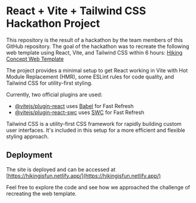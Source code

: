 # React + Vite + Tailwind CSS Hackathon Project

This repository is the result of a hackathon by the team members of this GitHub repository. The goal of the hackathon was to recreate the following web template using React, Vite, and Tailwind CSS within 6 hours: [Hiking Concept Web Template](https://www.freepik.com/free-psd/hiking-concept-web-template_7183405.htm#query=website%20templates&position=7&from_view=keyword&track=ais_user&uuid=05a833a8-9353-48bd-990e-e43a238d5ca4)

The project provides a minimal setup to get React working in Vite with Hot Module Replacement (HMR), some ESLint rules for code quality, and Tailwind CSS for utility-first styling.

Currently, two official plugins are used:

- [@vitejs/plugin-react](https://github.com/vitejs/vite-plugin-react/blob/main/packages/plugin-react/README.md) uses [Babel](https://babeljs.io/) for Fast Refresh
- [@vitejs/plugin-react-swc](https://github.com/vitejs/vite-plugin-react-swc) uses [SWC](https://swc.rs/) for Fast Refresh

Tailwind CSS is a utility-first CSS framework for rapidly building custom user interfaces. It's included in this setup for a more efficient and flexible styling approach.

## Deployment

The site is deployed and can be accessed at [https://hikingisfun.netlify.app/](https://hikingisfun.netlify.app/)

Feel free to explore the code and see how we approached the challenge of recreating the web template.
